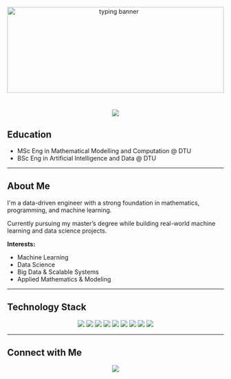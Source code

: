 <p align="center">
  <img src="https://media.giphy.com/media/qgQUggAC3Pfv687qPC/giphy.gif" alt="typing banner" style="max-height: 200px; width: 100%; object-fit: cover;" />
</p>

<h1 align="center">
  <img src="https://readme-typing-svg.herokuapp.com/?font=Inter&size=48&center=true&vCenter=true&width=700&height=70&color=4493F8&duration=4000&lines=Hi+I'm+Albert++Møller!" />
</h1>

## Education

- MSc Eng in Mathematical Modelling and Computation @ DTU</h3>  
- BSc Eng in Artificial Intelligence and Data @ DTU</h3>

---

## About Me

I'm a data-driven engineer with a strong foundation in mathematics, programming, and machine learning.

Currently pursuing my master’s degree while building real-world machine learning and data science projects.

**Interests:**
- Machine Learning
- Data Science
- Big Data & Scalable Systems
- Applied Mathematics & Modeling

---

## Technology Stack

<p align="center">
  <!-- Languages -->
  <img src="https://img.shields.io/badge/Python-3776AB?style=for-the-badge&logo=python&logoColor=white" />
  <img src="https://img.shields.io/badge/C-00599C?style=for-the-badge&logo=c&logoColor=white" />
  <img src="https://img.shields.io/badge/C++-004482?style=for-the-badge&logo=cplusplus&logoColor=white" />
  <img src="https://img.shields.io/badge/R-276DC3?style=for-the-badge&logo=r&logoColor=white" />
  <img src="https://img.shields.io/badge/MATLAB-0076A8?style=for-the-badge&logo=mathworks&logoColor=white" />

  <!-- Tools -->
  <img src="https://img.shields.io/badge/SQL-4479A1?style=for-the-badge&logo=mysql&logoColor=white" />
  <img src="https://img.shields.io/badge/Docker-2496ED?style=for-the-badge&logo=docker&logoColor=white" />
  <img src="https://img.shields.io/badge/Git-F05032?style=for-the-badge&logo=git&logoColor=white" />
  <img src="https://img.shields.io/badge/GitHub-181717?style=for-the-badge&logo=github&logoColor=white" />
</p>

---

## Connect with Me 

<div align="center">
  <a href="https://www.linkedin.com/in/albert-frisch-møller-3022b4249" target="_blank">
    <img src="https://img.shields.io/badge/LinkedIn-0077B5?style=for-the-badge&logo=linkedin&logoColor=white" />
  </a>
</div>
